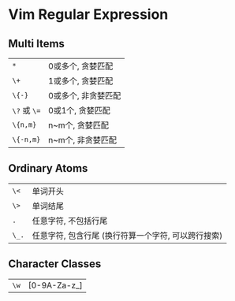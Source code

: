 # Vim Regular Expression

## Multi Items
|              |                     |
|--------------|---------------------|
| `*`          | 0或多个, 贪婪匹配   |
| `\+`         | 1或多个, 贪婪匹配   |
| `\{-}`       | 0或多个, 非贪婪匹配 |
| `\?` 或 `\=` | 0或1个, 贪婪匹配    |
| `\{n,m}`     | n~m个, 贪婪匹配     |
| `\{-n,m}`    | n~m个, 非贪婪匹配   |

## Ordinary Atoms
|       |                                                     |
|-------|-----------------------------------------------------|
| `\<`  | 单词开头                                            |
| `\>`  | 单词结尾                                            |
| `.`   | 任意字符, 不包括行尾                                |
| `\_.` | 任意字符, 包含行尾 (换行符算一个字符, 可以跨行搜索) |

## Character Classes
|      |              |
|------|--------------|
| `\w` | [0-9A-Za-z_] |
